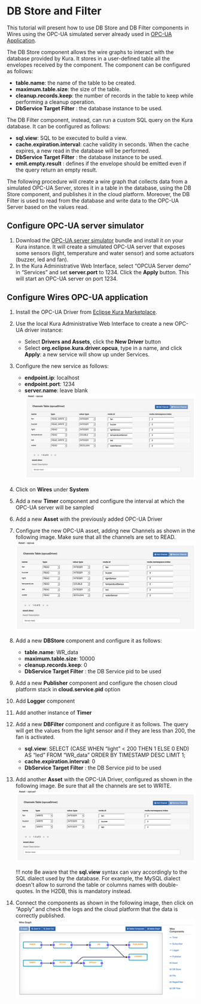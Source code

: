 # DB Store and Filter

This tutorial will present how to use DB Store and DB Filter components in Wires using the OPC-UA simulated server already used in [OPC-UA Application](../../connect-field-devices/opcua-driver.md).

The DB Store component allows the wire graphs to interact with the database provided by Kura. It stores in a user-defined table all the envelopes received by the component. The component can be configured as follows:

- **table.name**: the name of the table to be created.
- **maximum.table.size**: the size of the table.
- **cleanup.records.keep**: the number of records in the table to keep while performing a cleanup operation.
- **DbService Target Filter** : the database instance to be used.

The DB Filter component, instead, can run a custom SQL query on the Kura database. It can be configured as follows:

- **sql.view**: SQL to be executed to build a view.
- **cache.expiration.interval**: cache validity in seconds. When the cache expires, a new read in the database will be performed.
- **DbService Target Filter** : the database instance to be used.
- **emit.empty.result** : defines if the envelope should be emitted even if the query return an empty result.

The following procedure will create a wire graph that collects data from a simulated OPC-UA Server, stores it in a table in the database, using the DB Store component, and publishes it in the cloud platform. Moreover, the DB Filter is used to read from the database and write data to the OPC-UA Server based on the values read.



## Configure OPC-UA server simulator

1. Download the [OPC-UA server simulator](https://s3.amazonaws.com/kura-resources/opcua_demo_server.dp) bundle and install it on your Kura instance. It will create a simulated OPC-UA server that exposes some sensors (light, temperature and water sensor) and some actuators (buzzer, led and fan).
2. In the Kura Administrative Web Interface, select “OPCUA Server demo” in “Services” and set **server.port** to 1234. Click the **Apply** button. This will start an OPC-UA​ server on port 1234.



## Configure Wires OPC-UA application

1. Install the OPC-UA Driver from [Eclipse Kura Marketplace](https://marketplace.eclipse.org/content/opc-ua-driver-eclipse-kura-45).
2. Use the local Kura Administrative Web Interface to create a new OPC-UA driver instance:
    - Select **Drivers and Assets**, click the **New Driver** button
    - Select **org.eclipse.kura.driver.opcua**, type in a name, and click **Apply**: a new service will show up under Services.
3. Configure the new service as follows:
    - **endpoint.ip**: localhost
    - **endpoint.port**: 1234
    - **server.name**: leave blank
    ![WireAsset Opcua Example](./images/opcua-wire-asset-config.png)

4. Click on **Wires** under **System**
5. Add a new **Timer** component and configure the interval at which the OPC-UA server will be sampled
6. Add a new **Asset** with the previously added OPC-UA Driver
7. Configure the new OPC-UA asset, adding new Channels as shown in the following image. Make sure that all the channels are set to READ.
    ![WireAsset Opcua Example Read Mode](./images/opcua-wire-asset-config-read.png)

8. Add a new **DBStore** component and configure it as follows:
    - **table.name**: WR_data
    - **maximum.table.size**: 10000
    - **cleanup.records.keep**: 0
    - **DbService Target Filter** : the DB Service pid to be used
9.  Add a new **Publisher** component and configure the chosen cloud platform stack in **cloud.service.pid** option
10. Add **Logger** component
11. Add another instance of **Timer**
12. Add a new **DBFilter** component and configure it as follows. The query will get the values from the light sensor and if they are less than 200, the fan is activated.
    - **sql.view**: SELECT (CASE WHEN “light” < 200 THEN 1 ELSE 0 END) AS “led” FROM “WR_data” ORDER BY TIMESTAMP DESC LIMIT 1;
    - **cache.expiration.interval**: 0
    - **DbService Target Filter** : the DB Service pid to be used
13. Add another **Asset** with the OPC-UA Driver, configured as shown in the following image. Be sure that all the channels are set to WRITE.
    ![WireAsset Opcua Example Write Mode](./images/opcua-wire-asset-config-write.png)

    !!! note
        Be aware that the **sql.view** syntax can vary accordingly to the SQL dialect used by the database. For example, the MySQL dialect doesn't allow to surrond the table or columns names with double-quotes. In the H2DB, this is mandatory instead.

14. Connect the components as shown in the following image, then click on “Apply” and check the logs and the cloud platform that the data is correctly published.
    ![WireAsset Opcua Example Graph](./images/opcua-wire-asset-graph.png)